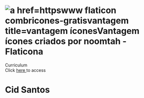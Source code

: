 # ![a href=httpswww flaticon combricones-gratisvantagem title=vantagem íconesVantagem ícones criados por noomtah - Flaticona](https://user-images.githubusercontent.com/77073426/187009124-1242d2ec-f717-48be-a8e1-ffbf3bd0feec.png) 
Curriculum <br/>
Click <a href="https://user-images.githubusercontent.com/77073426/187009124-1242d2ec-f717-48be-a8e1-ffbf3bd0feec.png">here </a>  to access <br/>
# Cid Santos
